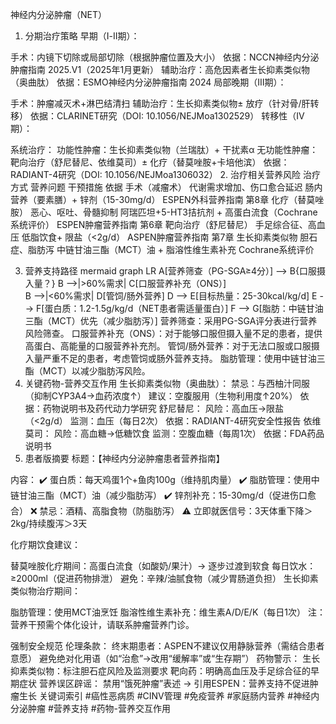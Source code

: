 神经内分泌肿瘤（NET）
1. 分期治疗策略
早期（Ⅰ-Ⅱ期）：

手术：内镜下切除或局部切除（根据肿瘤位置及大小）
依据：NCCN神经内分泌肿瘤指南 2025.V1（2025年1月更新）
辅助治疗：高危因素者生长抑素类似物（奥曲肽）
依据：ESMO神经内分泌肿瘤指南 2024
局部晚期（Ⅲ期）：

手术：肿瘤减灭术+淋巴结清扫
辅助治疗：生长抑素类似物± 放疗（针对骨/肝转移）
依据：CLARINET研究（DOI: 10.1056/NEJMoa1302529）
转移性（Ⅳ期）：

系统治疗：
功能性肿瘤：生长抑素类似物（兰瑞肽）+ 干扰素α
无功能性肿瘤：靶向治疗（舒尼替尼、依维莫司）± 化疗（替莫唑胺+卡培他滨）
依据：RADIANT-4研究（DOI: 10.1056/NEJMoa1306032）
2. 治疗相关营养风险
治疗方式	营养问题	干预措施	依据
手术（减瘤术）	代谢需求增加、伤口愈合延迟	肠内营养（要素膳）+ 锌剂（15-30mg/d）	ESPEN外科营养指南 第8章
化疗（替莫唑胺）	恶心、呕吐、骨髓抑制	阿瑞匹坦+5-HT3拮抗剂 + 高蛋白流食（Cochrane系统评价）	ESPEN肿瘤营养指南 第6章
靶向治疗（舒尼替尼）	手足综合征、高血压	低脂饮食+ 限盐（<2g/d）	ASPEN肿瘤营养指南 第7章
生长抑素类似物	胆石症、脂肪泻	中链甘油三酯（MCT）油 + 脂溶性维生素补充	Cochrane系统评价

3. 营养支持路径
mermaid
graph LR
A[营养筛查（PG-SGA≥4分）] --> B{口服摄入量？}
B -->|>60%需求| C[口服营养补充（ONS）]  
B -->|<60%需求| D[管饲/肠外营养]
D --> E[目标热量：25-30kcal/kg/d]
E --> F[蛋白质：1.2-1.5g/kg/d（NET患者需适量蛋白）]
F --> G[脂肪：中链甘油三酯（MCT）优先（减少脂肪泻）]
营养筛查：采用PG-SGA评分表进行营养风险筛查。
口服营养补充（ONS）：对于能够口服但摄入量不足的患者，提供高蛋白、高能量的口服营养补充剂。
管饲/肠外营养：对于无法口服或口服摄入量严重不足的患者，考虑管饲或肠外营养支持。
脂肪管理：使用中链甘油三酯（MCT）以减少脂肪泻风险。
4. 关键药物-营养交互作用
生长抑素类似物（奥曲肽）：
禁忌：与西柚汁同服（抑制CYP3A4→血药浓度↑）
建议：空腹服用（生物利用度↑20%）
依据：药物说明书及药代动力学研究
舒尼替尼：
风险：高血压→限盐（<2g/d）
监测：血压（每日2次）
依据：RADIANT-4研究安全性报告
依维莫司：
风险：高血糖→低糖饮食
监测：空腹血糖（每周1次）
依据：FDA药品说明书
5. 患者版摘要
标题：【神经内分泌肿瘤患者营养指南】

内容：
✔️ 蛋白质：每天鸡蛋1个+鱼肉100g（维持肌肉量）
✔️ 脂肪管理：使用中链甘油三酯（MCT）油（减少脂肪泻）
✔️ 锌剂补充：15-30mg/d（促进伤口愈合）
❌ 禁忌：酒精、高脂食物（防脂肪泻）
⚠️ 立即就医信号：3天体重下降＞2kg/持续腹泻＞3天

化疗期饮食建议：

替莫唑胺化疗期间：高蛋白流食（如酸奶/果汁）→ 逐步过渡到软食
每日饮水：≥2000ml（促进药物排泄）
避免：辛辣/油腻食物（减少胃肠道负担）
生长抑素类似物治疗期间：

脂肪管理：使用MCT油烹饪
脂溶性维生素补充：维生素A/D/E/K（每日1次）
注：营养干预需个体化设计，请联系肿瘤营养门诊。

强制安全规范
伦理条款：
终末期患者：ASPEN不建议仅用静脉营养（需结合患者意愿）
避免绝对化用语（如“治愈”→改用“缓解率”或“生存期”）
药物警示：
生长抑素类似物：标注胆石症风险及监测要求
靶向药：明确高血压及手足综合征的早期症状
营养误区辟谣：
禁用“饿死肿瘤”表述 → 引用ESPEN：营养支持不促进肿瘤生长
关键词索引
#癌性恶病质 #CINV管理 #免疫营养 #家庭肠内营养 #神经内分泌肿瘤 #营养支持 #药物-营养交互作用